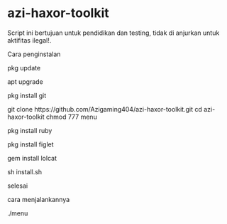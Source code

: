 # azi-haxor-toolkit
Script ini bertujuan untuk pendidikan dan testing, tidak di anjurkan untuk aktifitas ilegal!.

Cara penginstalan

<p>pkg update</p>
<p>apt upgrade</p>
<p>pkg install git</p>
git clone https://github.com/Azigaming404/azi-haxor-toolkit.git
cd azi-haxor-toolkit
chmod 777 menu
<p>pkg install ruby</p>
<p>pkg install figlet</p>
<p>gem install lolcat </p>
<p>sh install.sh</p>
<p>selesai</p>

<p>cara menjalankannya</p>

./menu
